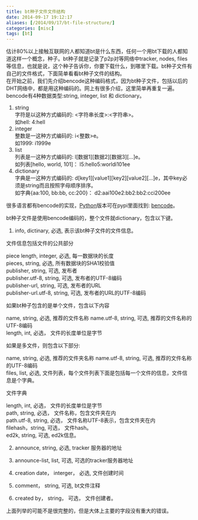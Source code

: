 ```yaml
---
title: bt种子文件文件结构
date: 2014-09-17 19:12:17
aliases: [/2014/09/17/bt-file-structure/]
categories: [misc]
tags: [bt]
---
```

估计80%以上接触互联网的人都知道bt是什么东西，任何一个用bt下载的人都知道这样一个概念，种子。bt种子就是记录了p2p对等网络中tracker, nodes, files等信息，也就是说，这个种子告诉你，你要下载什么，到哪里下载。bt种子文件有自己的文件格式，下面简单看看bt种子文件的结构。  
在开始之前，我们先介绍bencode这种编码格式，因为bt种子文件，包括以后的DHT网络中，都是用这种编码的。网上有很多介绍，这里简单再重复一遍。bencode有4种数据类型:string, integer, list 和 dictionary。  
  
1. string  
  字符是以这种方式编码的: <字符串长度>:<字符串>。  
  如hell: 4:hell
2. integer  
  整数是一这种方式编码的: i<整数>e。  
  如1999: i1999e
3. list  
 列表是一这种方式编码的: l[数据1][数据2][数据3][...]e。  
 如列表[hello, world, 101]： l5:hello5:worldi101ee  
4. dictionary  
  字典是一这种方式编码的: d[key1][value1][key2][value2][...]e，其中key必须是string而且按照字母顺序排序。  
  如字典{aa:100, bb:bb, cc:200}： d2:aai100e2:bb2:bb2:cci200ee  

很多语言都有bencode的实现，[Python](http://python.org)版本可在pypi里面找到: [bencode](https://pypi.python.org/pypi/bencode/1.0)。

bt种子文件是使用bencode编码的，整个文件就dictionary，包含以下键。  

1. info, dictinary, 必选, 表示该bt种子文件的文件信息。  

  文件信息包括文件的公共部分  
  
  piece length, integer, 必选, 每一数据块的长度   
  pieces, string, 必选, 所有数据块的SHA1校验值  
  publisher, string, 可选, 发布者  
  publisher.utf-8, string, 可选, 发布者的UTF-8编码  
  publisher-url, string, 可选, 发布者的URL  
  publisher-url.utf-8, string, 可选, 发布者的URL的UTF-8编码  
  
  如果bt种子包含的是单个文件，包含以下内容  
  
  name, string, 必选, 推荐的文件名称 
  name.utf-8, string, 可选, 推荐的文件名称的UTF-8编码  
  length, int, 必选， 文件的长度单位是字节  
  
  如果是多文件，则包含以下部分:  
  
  name, string, 必选, 推荐的文件夹名称 
  name.utf-8, string, 可选, 推荐的文件名称的UTF-8编码  
  files, list, 必选, 文件列表，每个文件列表下面是包括每一个文件的信息，文件信息是个字典。  
  
  文件字典  
  
  length, int, 必选， 文件的长度单位是字节  
  path, string, 必选， 文件名称，包含文件夹在内    
  path.utf-8, string, 必选， 文件名称UTF-8表示，包含文件夹在内   
  filehash，string, 可选， 文件hash。  
  ed2k, string, 可选, ed2k信息。  
  
2. announce, string, 必选, tracker 服务器的地址  

3. announce-list, list, 可选, 可选的tracker服务器地址  

4. creation date， interger， 必选, 文件创建时间  

5. comment， string, 可选, bt文件注释  

6. created by， string， 可选， 文件创建者。  

上面列举的可能不是很完整的，但是大体上主要的字段没有重大的错误。    

